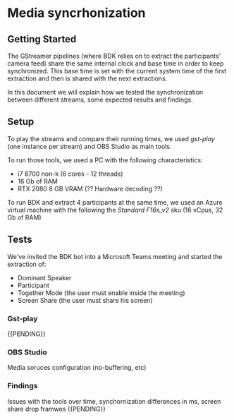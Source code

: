 # Media syncrhonization

## Getting Started

The GStreamer pipelines (where BDK relies on to extract the participants' camera feed) share the same internal clock and base time in order to keep synchronized. This base time is set with the current system time of the first extraction and then is shared with the next extractions.

In this document we will explain how we tested the synchronization between different streams, some expected results and findings.

## Setup
To play the streams and compare their running times, we used _gst-play_ (one instance per stream) and OBS Studio as main tools.

To run those tools, we used a PC with the following characteristics:

* i7 8700 non-k (6 cores - 12 threads)
* 16 Gb of RAM
* RTX 2080 8 GB VRAM (?? Hardware decoding ??)

To run BDK and extract 4 participants at the same time, we used an Azure virtual machine with the following the *Standard F16s_v2* sku (16 vCpus, 32 Gb of RAM)

## Tests

We've invited the BDK bot into a Microsoft Teams meeting and started the extraction of:
* Dominant Speaker
* Participant
* Together Mode (the user must enable inside the meeting)
* Screen Share (the user must share his screen)

### Gst-play

{{PENDING}}
### OBS Studio

Media soruces configuration (no-buffering, etc)


### Findings

Issues with the tools over time, synchornization differences in ms, screen share drop framwes
{{PENDING}}